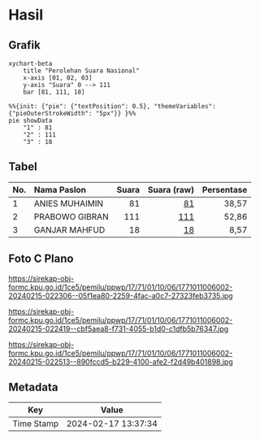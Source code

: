 # Hasil

## Grafik

```mermaid
xychart-beta
    title "Perolehan Suara Nasional"
    x-axis [01, 02, 03]
    y-axis "Suara" 0 --> 111
    bar [81, 111, 18]
```

```mermaid
%%{init: {"pie": {"textPosition": 0.5}, "themeVariables": {"pieOuterStrokeWidth": "5px"}} }%%
pie showData
    "1" : 81
    "2" : 111
    "3" : 18
```

## Tabel

| No. | Nama Paslon    | Suara | Suara (raw) | Persentase |
|:--- |:-------------- | -----:| -----------:| ----------:|
| 1   | ANIES MUHAIMIN | 81    | [81][p-1]   | 38,57      |
| 2   | PRABOWO GIBRAN | 111   | [111][p-2]  | 52,86      |
| 3   | GANJAR MAHFUD  | 18    | [18][p-3]   | 8,57       |


[p-1]: https://github.com/gigit-pemilu/pemilu-2024/blob/main/pilpres/hitung-suara/sub/17-bengkulu/sub/71-kota-bengkulu/sub/01-selebar/sub/1006-sumur-dewa/sub/002-tps/sub/paslon-1.txt
[p-2]: https://github.com/gigit-pemilu/pemilu-2024/blob/main/pilpres/hitung-suara/sub/17-bengkulu/sub/71-kota-bengkulu/sub/01-selebar/sub/1006-sumur-dewa/sub/002-tps/sub/paslon-2.txt
[p-3]: https://github.com/gigit-pemilu/pemilu-2024/blob/main/pilpres/hitung-suara/sub/17-bengkulu/sub/71-kota-bengkulu/sub/01-selebar/sub/1006-sumur-dewa/sub/002-tps/sub/paslon-3.txt

## Foto C Plano

https://sirekap-obj-formc.kpu.go.id/1ce5/pemilu/ppwp/17/71/01/10/06/1771011006002-20240215-022306--05f1ea80-2259-4fac-a0c7-27323feb3735.jpg

https://sirekap-obj-formc.kpu.go.id/1ce5/pemilu/ppwp/17/71/01/10/06/1771011006002-20240215-022419--cbf5aea8-f731-4055-b1d0-c1dfb5b76347.jpg

https://sirekap-obj-formc.kpu.go.id/1ce5/pemilu/ppwp/17/71/01/10/06/1771011006002-20240215-022513--890fccd5-b229-4100-afe2-f2d49b401898.jpg


## Metadata

| Key        | Value               |
| ---------- | ------------------- |
| Time Stamp | 2024-02-17 13:37:34 |



